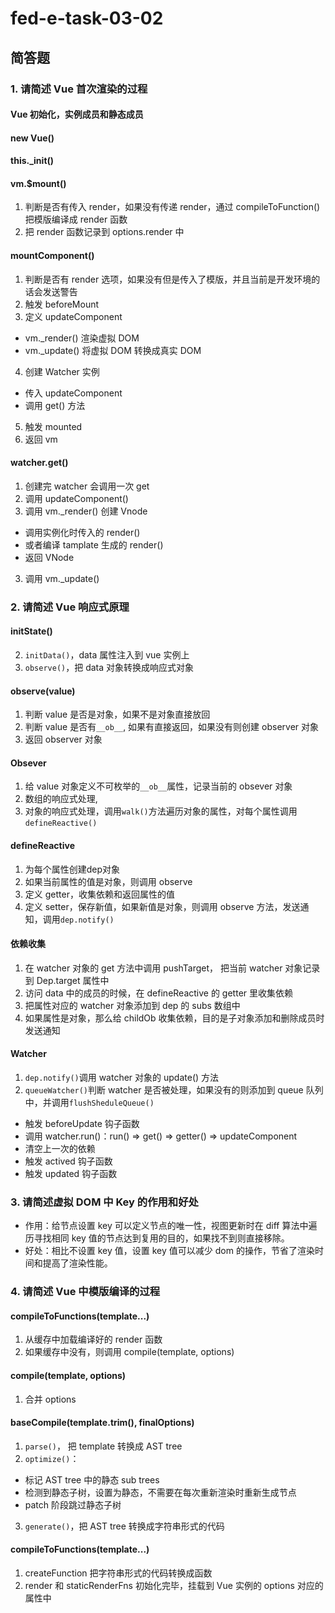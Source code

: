 # fed-e-task-03-02
## 简答题
### 1. 请简述 Vue 首次渲染的过程
#### Vue 初始化，实例成员和静态成员
#### new Vue()
#### this._init()
#### vm.$mount()
1. 判断是否有传入 render，如果没有传递 render，通过 compileToFunction() 把模版编译成 render 函数
2. 把 render 函数记录到 options.render 中
#### mountComponent()
1. 判断是否有 render 选项，如果没有但是传入了模版，并且当前是开发环境的话会发送警告
2. 触发 beforeMount 
3. 定义 updateComponent
- vm._render() 渲染虚拟 DOM
- vm._update() 将虚拟 DOM 转换成真实 DOM
4. 创建 Watcher 实例
- 传入 updateComponent
- 调用 get() 方法
5. 触发 mounted
6. 返回 vm
#### watcher.get()
1. 创建完 watcher 会调用一次 get
2. 调用 updateComponent()
3. 调用 vm._render() 创建 Vnode
- 调用实例化时传入的 render()
- 或者编译 tamplate 生成的 render()
- 返回 VNode
3. 调用 vm._update()


### 2. 请简述 Vue 响应式原理
#### initState()
2. `initData()`，data 属性注入到 vue 实例上
3. `observe()`，把 data 对象转换成响应式对象
#### observe(value)
1. 判断 value 是否是对象，如果不是对象直接放回
2. 判断 value 是否有`__ob__`, 如果有直接返回，如果没有则创建 observer 对象
3. 返回 observer 对象
#### Obsever
1. 给 value 对象定义不可枚举的`__ob__`属性，记录当前的 obsever 对象
2. 数组的响应式处理,
3. 对象的响应式处理，调用`walk()`方法遍历对象的属性，对每个属性调用`defineReactive()`
#### defineReactive
1. 为每个属性创建dep对象
2. 如果当前属性的值是对象，则调用 observe
3. 定义 getter，收集依赖和返回属性的值
4. 定义 setter，保存新值，如果新值是对象，则调用 observe 方法，发送通知，调用`dep.notify()`
#### 依赖收集
1. 在 watcher 对象的 get 方法中调用 pushTarget， 把当前 watcher 对象记录到 Dep.target 属性中
2. 访问 data 中的成员的时候，在 defineReactive 的 getter 里收集依赖
3. 把属性对应的 watcher 对象添加到 dep 的 subs 数组中
4. 如果属性是对象，那么给 childOb 收集依赖，目的是子对象添加和删除成员时发送通知
#### Watcher
1. `dep.notify()`调用 watcher 对象的 update() 方法
2. `queueWatcher()`判断 watcher 是否被处理，如果没有的则添加到 queue 队列中，并调用`flushSheduleQueue()`
- 触发 beforeUpdate 钩子函数
- 调用 watcher.run()：run() => get() => getter() => updateComponent
- 清空上一次的依赖
- 触发 actived 钩子函数
- 触发 updated 钩子函数


### 3. 请简述虚拟 DOM 中 Key 的作用和好处
- 作用：给节点设置 key 可以定义节点的唯一性，视图更新时在 diff 算法中遍历寻找相同 key 值的节点达到复用的目的，如果找不到则直接移除。
- 好处：相比不设置 key 值，设置 key 值可以减少 dom 的操作，节省了渲染时间和提高了渲染性能。


### 4. 请简述 Vue 中模版编译的过程
#### compileToFunctions(template...)
1. 从缓存中加载编译好的 render 函数
2. 如果缓存中没有，则调用 compile(template, options)
#### compile(template, options)
1. 合并 options
#### baseCompile(template.trim(), finalOptions)
1. `parse()`， 把 template 转换成 AST tree
2. `optimize()`：
- 标记 AST tree 中的静态 sub trees
- 检测到静态子树，设置为静态，不需要在每次重新渲染时重新生成节点
- patch 阶段跳过静态子树
3. `generate()`，把 AST tree 转换成字符串形式的代码
#### compileToFunctions(template...)
1. createFunction 把字符串形式的代码转换成函数
2. render 和 staticRenderFns 初始化完毕，挂载到 Vue 实例的 options 对应的属性中